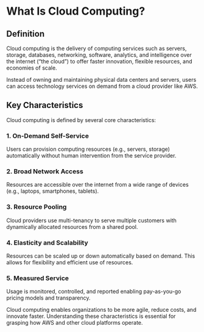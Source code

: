 #  What Is Cloud Computing? 

## Definition

Cloud computing is the delivery of computing services such as servers, storage, databases, networking, software, analytics, and intelligence over the internet (“the cloud”) to offer faster innovation, flexible resources, and economies of scale.

Instead of owning and maintaining physical data centers and servers, users can access technology services on demand from a cloud provider like AWS.

## Key Characteristics

Cloud computing is defined by several core characteristics:

### 1. **On-Demand Self-Service**
Users can provision computing resources (e.g., servers, storage) automatically without human intervention from the service provider.

### 2. **Broad Network Access**
Resources are accessible over the internet from a wide range of devices (e.g., laptops, smartphones, tablets).

### 3. **Resource Pooling**
Cloud providers use multi-tenancy to serve multiple customers with dynamically allocated resources from a shared pool.

### 4. **Elasticity and Scalability**
Resources can be scaled up or down automatically based on demand. This allows for flexibility and efficient use of resources.

### 5. **Measured Service**
Usage is monitored, controlled, and reported enabling pay-as-you-go pricing models and transparency.



Cloud computing enables organizations to be more agile, reduce costs, and innovate faster. Understanding these characteristics is essential for grasping how AWS and other cloud platforms operate.
